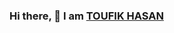 ### Hi there, 👋 I am [TOUFIK HASAN](https://toufik.netlify.app/ "Toufik")
<!--
**toufik6815/toufik6815** is a ✨ _special_ ✨ repository because its `README.md` (this file) appears on your GitHub profile.

## I'm a 😍😍 JavaScript Lover 😍😍!
- 🔭 I’m currently working on [IT Garden Ltd.](https://itgardenltd.com/ "IT Garden")
- 🌱 I’m currently learning everything 🤣
- 🥅 2020 Goals: Learn React, React Native, Node.js, SQL, Python.
- ⚡ Fun fact: I love to travel & Explore the world.



### About Me
Hi, I am Toufik Hasan, I am a professional web developer. I like JavaScript as the programming language. I have been working with JavaScript for a long time. And I always love learning something. And I like hardworking a lot.

[My Protfolio Website](https://toufik.netlify.app/ "Toufik")
